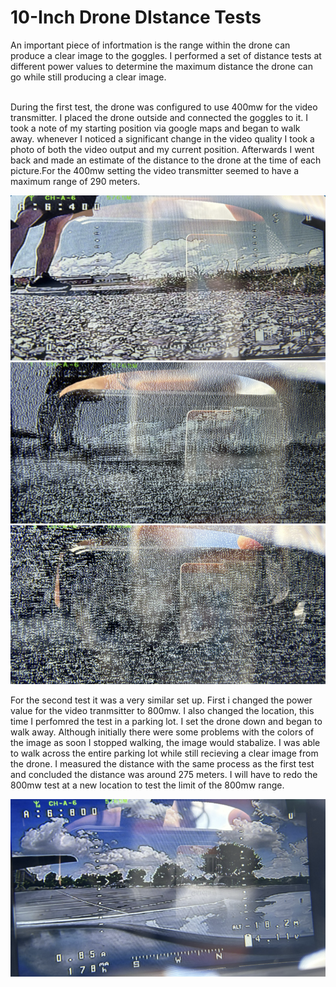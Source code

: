 # 10-Inch Drone DIstance Tests

An important piece of infortmation is the range within the drone can produce a clear image to the goggles. I performed a set of distance tests at different power values to determine the maximum distance the drone can go while still producing a clear image.
<br><br>

During the first test, the drone was configured to use 400mw for the video transmitter. I placed the drone outside and connected the goggles to it. I took a note of my starting position via google maps and began to walk 
away. whenever I noticed a significant change in the video quality I took a photo of both the video output and my current position. Afterwards I went back and made an estimate of the distance to the drone at the time of
each picture.For the 400mw setting the video transmitter seemed to have a maximum range of 290 meters.  

![Distance test1 distance1](Images/distance_t1d1.png)  
![Distance test1 distance2](Images/distance_t1d2.png)   
![Distance test1 distance3](Images/distance_t1d3.png)   

For the second test it was a very similar set up. First i changed the power value for the video tranmsitter to 800mw. I also changed the location, this time I perfomred the test in a parking lot. I set the drone down and 
began to walk away. Although initially there were some problems with the colors of the image as soon I stopped walking, the image would stabalize. I was able to walk across the entire parking lot while still recieving a 
clear image from the drone. I measured the distance with the same process as the first test and concluded the distance was around 275 meters. I will have to redo the 800mw test at a new location to test the limit of the 
800mw range.  

![Distance test2 distance1](Images/distance_t2d1.png)  
 